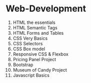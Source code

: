 # Web-Development

1. HTML the essentials
2. HTML Semantic Tags
3. HTML Forms and Tables
4. CSS Very Basics
5. CSS Selectors
6. CSS Box model
7. Responsive CSS & Flexbox
8. Pricing Panel Project
9. Bootstrap
10. Museum of Candy Project
11. Javascript Basics
